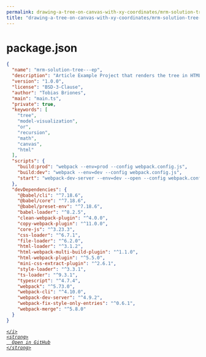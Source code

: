 ```yaml
---
permalink: drawing-a-tree-on-canvas-with-xy-coordinates/mrm-solution-tree---ep/package.json.html
title: "drawing-a-tree-on-canvas-with-xy-coordinates/mrm-solution-tree---ep/package.json"
---
```


# package.json
```json
{
  "name": "mrm-solution-tree---ep",
  "description": "Article Example Project that renders the tree in HTML5 Canvas with TypeScript",
  "version": "1.0.0",
  "license": "BSD-3-Clause",
  "author": "Tobias Briones",
  "main": "main.ts",
  "private": true,
  "keywords": [
    "tree",
    "model-visualization",
    "or",
    "recursion",
    "math",
    "canvas",
    "html"
  ],
  "scripts": {
    "build:prod": "webpack --env=prod --config webpack.config.js",
    "build:dev": "webpack --env=dev --config webpack.config.js",
    "start": "webpack-dev-server --env=dev --open --config webpack.config.js"
  },
  "devDependencies": {
    "@babel/cli": "^7.18.6",
    "@babel/core": "^7.18.6",
    "@babel/preset-env": "^7.18.6",
    "babel-loader": "^8.2.5",
    "clean-webpack-plugin": "^4.0.0",
    "copy-webpack-plugin": "^11.0.0",
    "core-js": "^3.23.3",
    "css-loader": "^6.7.1",
    "file-loader": "^6.2.0",
    "html-loader": "^3.1.2",
    "html-webpack-multi-build-plugin": "^1.1.0",
    "html-webpack-plugin": "^5.5.0",
    "mini-css-extract-plugin": "^2.6.1",
    "style-loader": "^3.3.1",
    "ts-loader": "^9.3.1",
    "typescript": "^4.7.4",
    "webpack": "^5.73.0",
    "webpack-cli": "^4.10.0",
    "webpack-dev-server": "^4.9.2",
    "webpack-fix-style-only-entries": "^0.6.1",
    "webpack-merge": "^5.8.0"
  }
}

```
<div class="social open-gh-btn my-4">
  <a class="btn btn-github" href="https://github.com/tobiasbriones/blog/tree/main/representation/repsymo/2dp/mrm/feat/drawing-a-tree-on-canvas-with-xy-coordinates/mrm-solution-tree---ep/package.json" target="_blank">
    <i class="fab fa-github">
      
    </i>
    <strong>
      Open in GitHub
    </strong>
  </a>
</div>